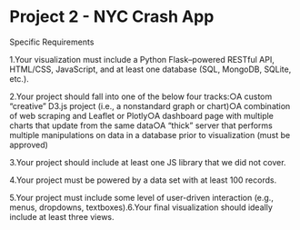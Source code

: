 # Project 2 - NYC Crash App

Specific Requirements

1.Your visualization must include a Python Flask–powered RESTful API, HTML/CSS, JavaScript, and at least one database (SQL, MongoDB, SQLite, etc.). 

2.Your project should fall into one of the below four tracks:○A custom “creative” D3.js project (i.e., a nonstandard graph or chart)○A combination of web scraping and Leaflet or Plotly○A dashboard page with multiple charts that update from the same data○A “thick” server that performs multiple manipulations on data in a database prior to visualization (must be approved)

3.Your project should include at least one JS library that we did not cover.

4.Your project must be powered by a data set with at least 100 records.

5.Your project must include some level of user-driven interaction (e.g., menus, dropdowns, textboxes).6.Your final visualization should ideally include at least three views.
